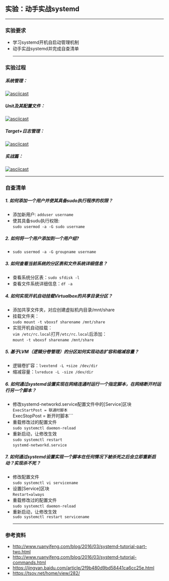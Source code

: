 ## 实验：动手实战systemd
  *****
### 实验要求  
* 学习systemd开机自启动管理机制
* 动手实战systemd并完成自查清单
  *****
### 实验过程
##### 系统管理：  
[![asciicast](https://asciinema.org/a/nFfWnUONSiwBTsin2JxKmgtGB.png)](https://asciinema.org/a/nFfWnUONSiwBTsin2JxKmgtGB)
##### Unit及其配置文件：  
[![asciicast](https://asciinema.org/a/B5s0hagcYnn9KkucVGJgZFbqo.png)](https://asciinema.org/a/B5s0hagcYnn9KkucVGJgZFbqo)  
##### Target+日志管理：  
[![asciicast](https://asciinema.org/a/Xqg3WDJhgOb3oqNDyzEKaqCF7.png)](https://asciinema.org/a/Xqg3WDJhgOb3oqNDyzEKaqCF7)  
##### 实战篇：  
[![asciicast](https://asciinema.org/a/Vvi4bw99viJwWMiGUVDnlkzDu.png)](https://asciinema.org/a/Vvi4bw99viJwWMiGUVDnlkzDu)
  
  *****
### 自查清单
##### 1. 如何添加一个用户并使其具备sudo执行程序的权限？
* 添加新用户: ```adduser username``` 
* 使其具备sudu执行权限:   
  ```sudo usermod -a -G sudo username```
##### 2. 如何将一个用户添加到一个用户组?  
* ```sudo usermod -a -G groupname username```  
##### 3. 如何查看当前系统的分区表和文件系统详细信息？
* 查看系统分区表：```sudo sfdisk -l```
* 查看文件系统详细信息：```df -a```
##### 4. 如何实现开机自动挂载Virtualbox的共享目录分区？  
* 添加共享文件夹，对应创建虚拟机内目录/mnt/share
* 挂载文件夹：  
  ```sudo mount -t vboxsf sharename /mnt/share```  
* 实现开机自动挂载：  
  ```vim /etc/rc.local```打开```/etc/rc.local```后添加：  
  ```mount -t vboxsf sharename /mnt/share```
##### 5. 基于LVM（逻辑分卷管理）的分区如何实现动态扩容和缩减容量？
* 逻辑卷扩容：```lvextend -L +size /dev/dir```
* 缩减容量：```lvreduce -L -size /dev/dir```
##### 6. 如何通过systemd设置实现在网络连通时运行一个指定脚本，在网络断开时运行另一个脚本？  
* 修改systemd-networkd.service配置文件中的[Service]区块  
  ```ExecStartPost = 联通时脚本```  
  ExecStopPost = 断开时脚本```
* 重载修改过的配置文件  
  ```sudo systemctl daemon-reload```
* 重新启动，让修改生效  
  ```sudo systemctl restart```  
  ```systemd-networkd.service```

##### 7. 如何通过systemd设置实现一个脚本在任何情况下被杀死之后会立即重新启动？实现杀不死？  
* 修改配置文件  
  ```sudo systemctl vi servicename``` 
* 设置[Service]区块  
  ```Restart=always``` 
* 重载修改过的配置文件  
  ```sudo systemctl daemon-reload```  
* 重新启动，让修改生效  
  ```sudo systemctl restart servicename```  
  *****
### 参考资料  
* http://www.ruanyifeng.com/blog/2016/03/systemd-tutorial-part-two.html  
* http://www.ruanyifeng.com/blog/2016/03/systemd-tutorial-commands.html  
* https://jingyan.baidu.com/article/2f9b480d9bd58441ca6cc25e.html
* https://tsov.net/home/view/282/
